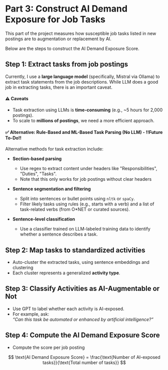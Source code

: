# Part 3: Construct AI Demand Exposure for Job Tasks

This part of the project measures how susceptible job tasks listed in new postings are to augmentation or replacement by AI.

Below are the steps to construct the AI Demand Exposure Score. 

## Step 1: Extract tasks from job postings 
Currently, I use a **large language model** (specifically, Mistral via Ollama) to extract task statements from the job descriptions. While LLM does a good job in extracting tasks, there is an important caveat.

#### ⚠️ Caveats
- Task extraction using LLMs is **time-consuming** (e.g., ~5 hours for 2,000 postings).
- To scale to **millions of postings**, we need a more efficient approach.

#### ✅ Alternative: Rule-Based and ML-Based Task Parsing (No LLM) - ‼️Future To-Do‼️
Alternative methods for task extraction include:

* **Section-based parsing**  
   - Use regex to extract content under headers like "Responsibilities", "Duties", "Tasks".
   - Note that this only works for job postings without clear headers
   
* **Sentence segmentation and filtering**  
   - Split into sentences or bullet points using `nltk` or `spaCy`.  
   - Filter likely tasks using rules (e.g., starts with a verb) and a list of task-related verbs (from O*NET or curated sources).

* **Sentence-level classification**  
   - Use a classifier trained on LLM-labeled training data to identify whether a sentence describes a task.


## Step 2: Map tasks to standardized activities 
* Auto-cluster the extracted tasks, using sentence embeddings and clustering
* Each cluster represents a generalized **activity type**.

## Step 3: Classify Activities as AI-Augmentable or Not
* Use GPT to label whether each activity is AI-exposed.
* For example, ask:  
  *“Can this task be automated or enhanced by artificial intelligence?”*
  
## Step 4: Compute the AI Demand Exposure Score
* Compute the score per job posting

$$
\text{AI Demand Exposure Score} = \frac{\text{Number of AI-exposed tasks}}{\text{Total number of tasks}}
$$
